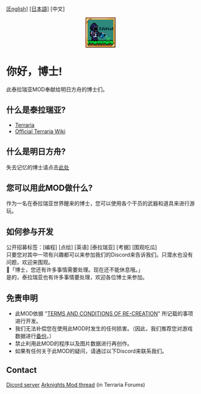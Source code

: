 [[English]](README.md) [[日本語]](README_JP.md) [中文]

<p align="center" >
<img src="icon.png"/>
</p>

# 你好，博士!
此泰拉瑞亚MOD奉献给明日方舟的博士们。

## 什么是泰拉瑞亚?
- [Terraria](https://www.terraria.org)
- [Official Terraria Wiki](https://terraria.fandom.com/wiki/Terraria_Wiki)

## 什么是明日方舟?
失去记忆的博士请点击[此处](https://ak.hypergryph.com)

## 您可以用此MOD做什么?
作为一名在泰拉瑞亚世界醒来的博士，您可以使用各个干员的武器和道具来进行游玩。

## 如何参与开发
公开招募标签：[编程] [点绘] [英语] [泰拉瑞亚] [考据] [围观吃瓜]<br>
只要您对其中一项有兴趣都可以来参加我们的Discord来告诉我们。只潜水也没有问题，欢迎来围观。<br>
🐰「博士，您还有许多事情需要处理。现在还不能休息哦。」<br>
是的，泰拉瑞亚也有许多事情要处理，欢迎各位博士来参加。<br>

## 免责申明
- 此MOD依据 "[TERMS AND CONDITIONS OF RE-CREATION](https://www.arknights.global/fankit/guidelines)" 所记载的事项进行开发。
- 我们无法补偿您在使用此MOD时发生的任何损害。（因此，我们推荐您对游戏数据进行[备份](https://github.com/tModLoader/tModLoader/wiki/Basic-tModLoader-Usage-Guide#world-and-player-backups)。）
- 禁止利用此MOD的程序以及图片数据进行再创作。
- 如果有任何关于此MOD的疑问，请通过以下Discord来联系我们。

## Contact
[Dicord server](https://discord.gg/XKM2jeS9hY)
[Arknights Mod thread](https://forums.terraria.org/index.php?threads/arknights-mod.117651/) (in Terraria Forums)
